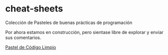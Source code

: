 # cheat-sheets
Colección de Pasteles de buenas prácticas de programación

Por ahora estamos en construcción, pero sientase libre de explorar y enviar sus comentarios. 

[Pastel de Código Limpio](clean_code.md)
